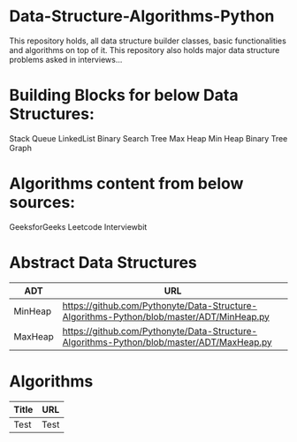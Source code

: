 # Data-Structure-Algorithms-Python
This repository holds, all data structure builder classes, basic functionalities and algorithms on top of it. 
This repository also holds major data structure problems asked in interviews...

# Building Blocks for below Data Structures:
Stack
Queue
LinkedList
Binary Search Tree
Max Heap
Min Heap
Binary Tree
Graph


# Algorithms content from below sources:
GeeksforGeeks
Leetcode
Interviewbit


# Abstract Data Structures
| ADT | URL |
| --- | --- |
| MinHeap | https://github.com/Pythonyte/Data-Structure-Algorithms-Python/blob/master/ADT/MinHeap.py |
| MaxHeap | https://github.com/Pythonyte/Data-Structure-Algorithms-Python/blob/master/ADT/MaxHeap.py |

# Algorithms
| Title | URL |
| --- | --- |
| Test | Test |
